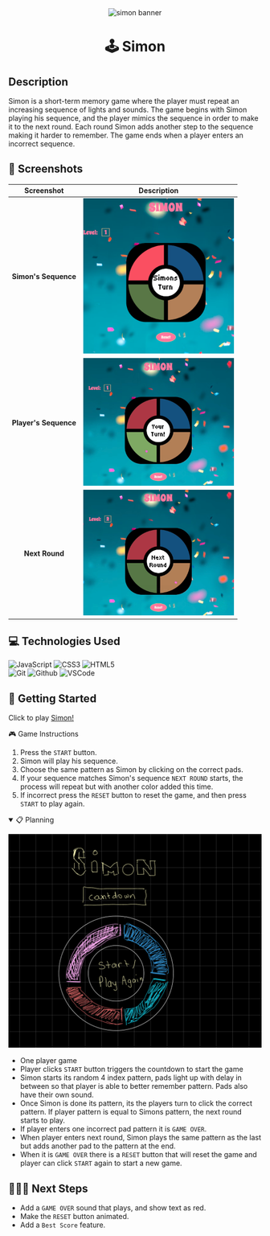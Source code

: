 <div align="center" id="banner">
    <img width="500" height="300" alt="simon banner" src="https://encrypted-tbn0.gstatic.com/images?q=tbn:ANd9GcTiRYn-iT4BlCSGK_GBQvBEHyOO4tx1ZEYSqA&s">
</div>

<div align="center" id="header">

# 🕹️ Simon

</div>

## Description

Simon is a short-term memory game where the player must repeat an increasing sequence of lights and sounds. The game begins with Simon playing his sequence, and the player mimics the sequence in order to make it to the next round. Each round Simon adds another step to the sequence making it harder to remember. The game ends when a player enters an incorrect sequence.

## 📸 Screenshots

|      Screenshot       |                      Description                      |
| :-------------------: | :---------------------------------------------------: |
| **Simon's Sequence**  | <img src="/images/Simon&apos;s Turn.png" width="300"> |
| **Player's Sequence** |    <img src="/images/Player turn.png" width="300">    |
|    **Next Round**     |    <img src="/images/Next Round.png" width="300">     |

## 💻 Technologies Used

![JavaScript](https://img.shields.io/badge/-JavaScript-05122A?style=flat&logo=javascript)
![CSS3](https://img.shields.io/badge/-CSS_Grid-05122A?style=flat&logo=css3)
![HTML5](https://img.shields.io/badge/-HTML5-05122A?style=flat&logo=html5)  
![Git](https://img.shields.io/badge/-Git-05122A?style=flat&logo=git)
![Github](https://img.shields.io/badge/-GitHub-05122A?style=flat&logo=github)
![VSCode](https://img.shields.io/badge/-VS_Code-05122A?style=flat&logo=visualstudio)

## 🧩 Getting Started

Click to play [Simon!][link]

[link]: https://danag314.github.io/simon-game/

<summary>🎮 Game Instructions</summary>

1. Press the `START` button.
2. Simon will play his sequence.
3. Choose the same pattern as Simon by clicking on the correct pads.
4. If your sequence matches Simon's sequence `NEXT ROUND` starts, the process will repeat but with another color added this time.
5. If incorrect press the `RESET` button to reset the game, and then press `START` to play again.

</details>

<details open>
<summary>📋 Planning</summary>

![Simon Wireframe](./images/wireframe.PNG)

- One player game
- Player clicks `START` button triggers the countdown to start the game
- Simon starts its random 4 index pattern, pads light up with delay in between so that player is able to better remember pattern. Pads also have their own sound.
- Once Simon is done its pattern, its the players turn to click the correct pattern. If player pattern is equal to Simons pattern, the next round starts to play.
- If player enters one incorrect pad pattern it is `GAME OVER`.
- When player enters next round, Simon plays the same pattern as the last but adds another pad to the pattern at the end.
- When it is `GAME OVER` there is a `RESET` button that will reset the game and player can click `START` again to start a new game.

</details>

## 🚶🏻‍➡️ Next Steps

- Add a `GAME OVER` sound that plays, and show text as red.
- Make the `RESET` button animated.
- Add a `Best Score` feature.
